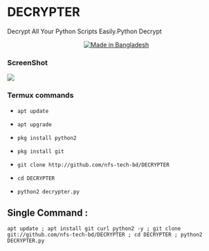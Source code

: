 # DECRYPTER
Decrypt All Your Python Scripts Easily.Python Decrypt

<center><a href="#"><img title="Made in Bangladesh" src="https://img.shields.io/badge/MADE%20IN-BANGLADESH-green?colorA=%23ff0000&colorB=%23017e40&style=for-the-badge"></a></center>


### ScreenShot

<img src="https://raw.githubusercontent.com/nfs-tech-bd/DECRYPTER/main/Screenshot_2021-04-29-13-01-52-804_com.termux.png">



### Termux commands

* `apt update`

* `apt upgrade`

* `pkg install python2`

* `pkg install git`

* `git clone http://github.com/nfs-tech-bd/DECRYPTER`

* `cd DECRYPTER`

* `python2 decrypter.py`


## Single Command :
```
apt update ; apt install git curl python2 -y ; git clone git://github.com/nfs-tech-bd/DECRYPTER ; cd DECRYPTER ; python2 DECRYPTER.py
```

